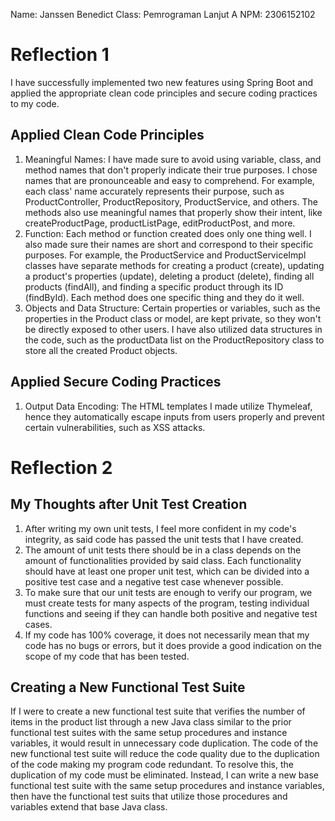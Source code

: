 Name: Janssen Benedict
Class: Pemrograman Lanjut A
NPM: 2306152102

# Reflection 1

I have successfully implemented two new features using Spring Boot and applied the appropriate clean code principles and secure coding practices to my code.

## Applied Clean Code Principles

1. Meaningful Names: I have made sure to avoid using variable, class, and method names that don't properly indicate their true purposes. I chose names that are pronounceable and easy to comprehend. For example, each class' name accurately represents their purpose, such as ProductController, ProductRepository, ProductService, and others. The methods also use meaningful names that properly show their intent, like createProductPage, productListPage, editProductPost, and more.
2. Function: Each method or function created does only one thing well. I also made sure their names are short and correspond to their specific purposes. For example, the ProductService and ProductServiceImpl classes have separate methods for creating a product (create), updating a product's properties (update), deleting a product (delete), finding all products (findAll), and finding a specific product through its ID (findById). Each method does one specific thing and they do it well.
3. Objects and Data Structure: Certain properties or variables, such as the properties in the Product class or model, are kept private, so they won't be directly exposed to other users. I have also utilized data structures in the code, such as the productData list on the ProductRepository class to store all the created Product objects.

## Applied Secure Coding Practices

1. Output Data Encoding: The HTML templates I made utilize Thymeleaf, hence they automatically escape inputs from users properly and prevent certain vulnerabilities, such as XSS attacks.

# Reflection 2

## My Thoughts after Unit Test Creation
1. After writing my own unit tests, I feel more confident in my code's integrity, as said code has passed the unit tests that I have created.
2. The amount of unit tests there should be in a class depends on the amount of functionalities provided by said class. Each functionality should have at least one proper unit test, which can be divided into a positive test case and a negative test case whenever possible.
3. To make sure that our unit tests are enough to verify our program, we must create tests for many aspects of the program, testing individual functions and seeing if they can handle both positive and negative test cases.
4. If my code has 100% coverage, it does not necessarily mean that my code has no bugs or errors, but it does provide a good indication on the scope of my code that has been tested.

## Creating a New Functional Test Suite
If I were to create a new functional test suite that verifies the number of items in the product list through a new Java class similar to the prior functional test suites with the same setup procedures and instance variables, it would result in unnecessary code duplication.
The code of the new functional test suite will reduce the code quality due to the duplication of the code making my program code redundant.
To resolve this, the duplication of my code must be eliminated. Instead, I can write a new base functional test suite with the same setup procedures and instance variables, then have the functional test suits that utilize those procedures and variables extend that base Java class.
